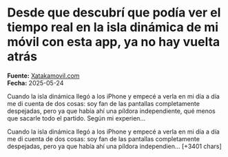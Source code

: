 # Desde que descubrí que podía ver el tiempo real en la isla dinámica de mi móvil con esta app, ya no hay vuelta atrás

**Fuente:** [Xatakamovil.com](https://www.xatakamovil.com/aplicaciones/que-descubri-que-podia-ver-tiempo-real-isla-dinamica-mi-movil-esta-app-no-hay-vuelta-atras)  
**Fecha:** 2025-05-24

Cuando la isla dinámica llegó a los iPhone y empecé a verla en mi día a día me di cuenta de dos cosas: soy fan de las pantallas completamente despejadas, pero ya que había ahí una píldora independiente, qué menos que sacarle todo el partido. Según mi experien…

Cuando la isla dinámica llegó a los iPhone y empecé a verla en mi día a día me di cuenta de dos cosas: soy fan de las pantallas completamente despejadas, pero ya que había ahí una píldora independien… [+3401 chars]
